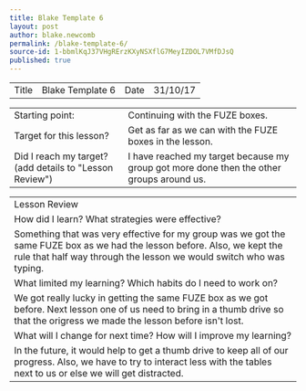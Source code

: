 ```yaml
---
title: Blake Template 6
layout: post
author: blake.newcomb
permalink: /blake-template-6/
source-id: 1-bbmlKqJ37VHgRErzKXyNSXflG7MeyIZDOL7VMfDJsQ
published: true
---
```

 

<table>
  <tr>
    <td>Title</td>
    <td>Blake Template 6</td>
    <td>Date</td>
    <td>31/10/17</td>
  </tr>
</table>


<table>
  <tr>
    <td>Starting point:</td>
    <td>Continuing with the FUZE boxes.</td>
  </tr>
  <tr>
    <td>Target for this lesson?</td>
    <td>Get as far as we can with the FUZE boxes in the lesson.</td>
  </tr>
  <tr>
    <td>Did I reach my target?
(add details to "Lesson Review")</td>
    <td>I have reached my target because my group got more done then the other groups around us.</td>
  </tr>
</table>


<table>
  <tr>
    <td>Lesson Review</td>
  </tr>
  <tr>
    <td>How did I learn? What strategies were effective?</td>
  </tr>
  <tr>
    <td>Something that was very effective for my group was we got the same FUZE box as we had the lesson before. Also, we kept the rule that half way through the lesson we would switch who was typing.</td>
  </tr>
  <tr>
    <td>What limited my learning? Which habits do I need to work on?</td>
  </tr>
  <tr>
    <td>We got really lucky in getting the same FUZE box as we got before. Next lesson one of us need to bring in a thumb drive so that the origress we made the lesson before isn't lost.</td>
  </tr>
  <tr>
    <td>What will I change for next time? How will I improve my learning?</td>
  </tr>
  <tr>
    <td>In the future, it would help to get a thumb drive to keep all of our progress. Also, we have to try to interact less with the tables next to us or else we will get distracted.</td>
  </tr>
</table>


